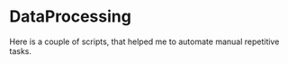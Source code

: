 # DataProcessing

Here is a couple of scripts, that helped me to automate 
manual repetitive tasks. 
